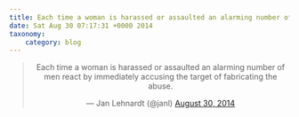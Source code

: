 ```yaml
---
title: Each time a woman is harassed or assaulted an alarming number of men react by immediately accusing the target of fabricating the abuse.
date: Sat Aug 30 07:17:31 +0000 2014
taxonomy:
    category: blog
---
```

<blockquote class="twitter-tweet" align="center" width="350"><p lang="en" dir="ltr">Each time a woman is harassed or assaulted an alarming number of men react by immediately accusing the target of fabricating the abuse.</p>&mdash; Jan Lehnardt (@janl) <a href="https://twitter.com/janl/status/505613687865229312">August 30, 2014</a></blockquote>
